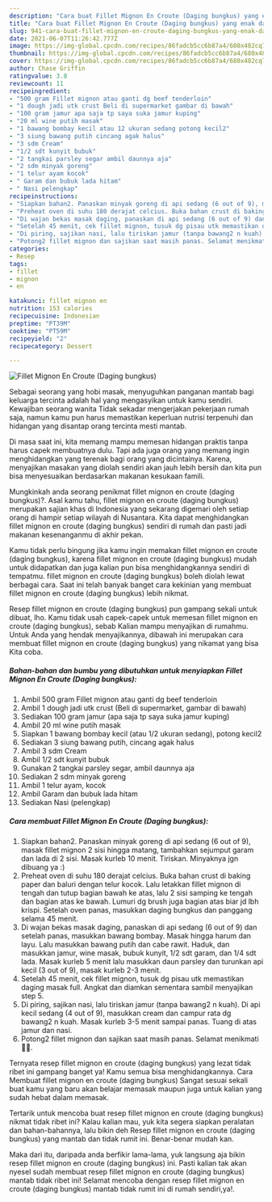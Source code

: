 ```yaml
---
description: "Cara buat Fillet Mignon En Croute (Daging bungkus) yang enak dan Mudah Dibuat"
title: "Cara buat Fillet Mignon En Croute (Daging bungkus) yang enak dan Mudah Dibuat"
slug: 941-cara-buat-fillet-mignon-en-croute-daging-bungkus-yang-enak-dan-mudah-dibuat
date: 2021-06-07T11:26:42.777Z
image: https://img-global.cpcdn.com/recipes/86fadcb5cc6b87a4/680x482cq70/fillet-mignon-en-croute-daging-bungkus-foto-resep-utama.jpg
thumbnail: https://img-global.cpcdn.com/recipes/86fadcb5cc6b87a4/680x482cq70/fillet-mignon-en-croute-daging-bungkus-foto-resep-utama.jpg
cover: https://img-global.cpcdn.com/recipes/86fadcb5cc6b87a4/680x482cq70/fillet-mignon-en-croute-daging-bungkus-foto-resep-utama.jpg
author: Chase Griffin
ratingvalue: 3.8
reviewcount: 11
recipeingredient:
- "500 gram Fillet mignon atau ganti dg beef tenderloin"
- "1 dough jadi utk crust Beli di supermarket gambar di bawah"
- "100 gram jamur apa saja tp saya suka jamur kuping"
- "20 ml wine putih masak"
- "1 bawang bombay kecil atau 12 ukuran sedang potong kecil2"
- "3 siung bawang putih cincang agak halus"
- "3 sdm Cream"
- "1/2 sdt kunyit bubuk"
- "2 tangkai parsley segar ambil daunnya aja"
- "2 sdm minyak goreng"
- "1 telur ayam kocok"
- " Garam dan bubuk lada hitam"
- " Nasi pelengkap"
recipeinstructions:
- "Siapkan bahan2. Panaskan minyak goreng di api sedang (6 out of 9), masak fillet mignon 2 sisi hingga matang, tambahkan sejumput garam dan lada di 2 sisi. Masak kurleb 10 menit. Tiriskan. Minyaknya jgn dibuang ya :)"
- "Preheat oven di suhu 180 derajat celcius. Buka bahan crust di baking paper dan baluri dengan telur kocok. Lalu letakkan fillet mignon di tengah dan tutup bagian bawah ke atas, lalu 2 sisi samping ke tengah dan bagian atas ke bawah. Lumuri dg brush juga bagian atas biar jd lbh krispi. Setelah oven panas, masukkan daging bungkus dan panggang selama 45 menit."
- "Di wajan bekas masak daging, panaskan di api sedang (6 out of 9) dan setelah panas, masukkan bawang bombay. Masak hingga harum dan layu. Lalu masukkan bawang putih dan cabe rawit. Haduk, dan masukkan jamur, wine masak, bubuk kunyit, 1/2 sdt garam, dan 1/4 sdt lada. Masak kurleb 5 menit lalu masukkan daun parsley dan turunkan api kecil (3 out of 9), masak kurleb 2-3 menit."
- "Setelah 45 menit, cek fillet mignon, tusuk dg pisau utk memastikan daging masak full. Angkat dan diamkan sementara sambil menyajikan step 5."
- "Di piring, sajikan nasi, lalu tiriskan jamur (tanpa bawang2 n kuah). Di api kecil sedang (4 out of 9), masukkan cream dan campur rata dg bawang2 n kuah. Masak kurleb 3-5 menit sampai panas. Tuang di atas jamur dan nasi."
- "Potong2 fillet mignon dan sajikan saat masih panas. Selamat menikmati 🤗🍴."
categories:
- Resep
tags:
- fillet
- mignon
- en

katakunci: fillet mignon en 
nutrition: 153 calories
recipecuisine: Indonesian
preptime: "PT39M"
cooktime: "PT59M"
recipeyield: "2"
recipecategory: Dessert

---
```



![Fillet Mignon En Croute (Daging bungkus)](https://img-global.cpcdn.com/recipes/86fadcb5cc6b87a4/680x482cq70/fillet-mignon-en-croute-daging-bungkus-foto-resep-utama.jpg)

Sebagai seorang yang hobi masak, menyuguhkan panganan mantab bagi keluarga tercinta adalah hal yang mengasyikan untuk kamu sendiri. Kewajiban seorang  wanita Tidak sekadar mengerjakan pekerjaan rumah saja, namun kamu pun harus memastikan keperluan nutrisi terpenuhi dan hidangan yang disantap orang tercinta mesti mantab.

Di masa  saat ini, kita memang mampu memesan hidangan praktis tanpa harus capek membuatnya dulu. Tapi ada juga orang yang memang ingin menghidangkan yang terenak bagi orang yang dicintainya. Karena, menyajikan masakan yang diolah sendiri akan jauh lebih bersih dan kita pun bisa menyesuaikan berdasarkan makanan kesukaan famili. 



Mungkinkah anda seorang penikmat fillet mignon en croute (daging bungkus)?. Asal kamu tahu, fillet mignon en croute (daging bungkus) merupakan sajian khas di Indonesia yang sekarang digemari oleh setiap orang di hampir setiap wilayah di Nusantara. Kita dapat menghidangkan fillet mignon en croute (daging bungkus) sendiri di rumah dan pasti jadi makanan kesenanganmu di akhir pekan.

Kamu tidak perlu bingung jika kamu ingin memakan fillet mignon en croute (daging bungkus), karena fillet mignon en croute (daging bungkus) mudah untuk didapatkan dan juga kalian pun bisa menghidangkannya sendiri di tempatmu. fillet mignon en croute (daging bungkus) boleh diolah lewat berbagai cara. Saat ini telah banyak banget cara kekinian yang membuat fillet mignon en croute (daging bungkus) lebih nikmat.

Resep fillet mignon en croute (daging bungkus) pun gampang sekali untuk dibuat, lho. Kamu tidak usah capek-capek untuk memesan fillet mignon en croute (daging bungkus), sebab Kalian mampu menyajikan di rumahmu. Untuk Anda yang hendak menyajikannya, dibawah ini merupakan cara membuat fillet mignon en croute (daging bungkus) yang nikamat yang bisa Kita coba.

<!--inarticleads1-->

##### Bahan-bahan dan bumbu yang dibutuhkan untuk menyiapkan Fillet Mignon En Croute (Daging bungkus):

1. Ambil 500 gram Fillet mignon atau ganti dg beef tenderloin
1. Ambil 1 dough jadi utk crust (Beli di supermarket, gambar di bawah)
1. Sediakan 100 gram jamur (apa saja tp saya suka jamur kuping)
1. Ambil 20 ml wine putih masak
1. Siapkan 1 bawang bombay kecil (atau 1/2 ukuran sedang), potong kecil2
1. Sediakan 3 siung bawang putih, cincang agak halus
1. Ambil 3 sdm Cream
1. Ambil 1/2 sdt kunyit bubuk
1. Gunakan 2 tangkai parsley segar, ambil daunnya aja
1. Sediakan 2 sdm minyak goreng
1. Ambil 1 telur ayam, kocok
1. Ambil  Garam dan bubuk lada hitam
1. Sediakan  Nasi (pelengkap)




<!--inarticleads2-->

##### Cara membuat Fillet Mignon En Croute (Daging bungkus):

1. Siapkan bahan2. Panaskan minyak goreng di api sedang (6 out of 9), masak fillet mignon 2 sisi hingga matang, tambahkan sejumput garam dan lada di 2 sisi. Masak kurleb 10 menit. Tiriskan. Minyaknya jgn dibuang ya :)
1. Preheat oven di suhu 180 derajat celcius. Buka bahan crust di baking paper dan baluri dengan telur kocok. Lalu letakkan fillet mignon di tengah dan tutup bagian bawah ke atas, lalu 2 sisi samping ke tengah dan bagian atas ke bawah. Lumuri dg brush juga bagian atas biar jd lbh krispi. Setelah oven panas, masukkan daging bungkus dan panggang selama 45 menit.
1. Di wajan bekas masak daging, panaskan di api sedang (6 out of 9) dan setelah panas, masukkan bawang bombay. Masak hingga harum dan layu. Lalu masukkan bawang putih dan cabe rawit. Haduk, dan masukkan jamur, wine masak, bubuk kunyit, 1/2 sdt garam, dan 1/4 sdt lada. Masak kurleb 5 menit lalu masukkan daun parsley dan turunkan api kecil (3 out of 9), masak kurleb 2-3 menit.
1. Setelah 45 menit, cek fillet mignon, tusuk dg pisau utk memastikan daging masak full. Angkat dan diamkan sementara sambil menyajikan step 5.
1. Di piring, sajikan nasi, lalu tiriskan jamur (tanpa bawang2 n kuah). Di api kecil sedang (4 out of 9), masukkan cream dan campur rata dg bawang2 n kuah. Masak kurleb 3-5 menit sampai panas. Tuang di atas jamur dan nasi.
1. Potong2 fillet mignon dan sajikan saat masih panas. Selamat menikmati 🤗🍴.




Ternyata resep fillet mignon en croute (daging bungkus) yang lezat tidak ribet ini gampang banget ya! Kamu semua bisa menghidangkannya. Cara Membuat fillet mignon en croute (daging bungkus) Sangat sesuai sekali buat kamu yang baru akan belajar memasak maupun juga untuk kalian yang sudah hebat dalam memasak.

Tertarik untuk mencoba buat resep fillet mignon en croute (daging bungkus) nikmat tidak ribet ini? Kalau kalian mau, yuk kita segera siapkan peralatan dan bahan-bahannya, lalu bikin deh Resep fillet mignon en croute (daging bungkus) yang mantab dan tidak rumit ini. Benar-benar mudah kan. 

Maka dari itu, daripada anda berfikir lama-lama, yuk langsung aja bikin resep fillet mignon en croute (daging bungkus) ini. Pasti kalian tak akan nyesel sudah membuat resep fillet mignon en croute (daging bungkus) mantab tidak ribet ini! Selamat mencoba dengan resep fillet mignon en croute (daging bungkus) mantab tidak rumit ini di rumah sendiri,ya!.

